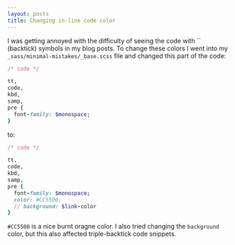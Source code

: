 ```yaml
---
layout: posts
title: Changing in-line code color
---
```


I was getting annoyed with the difficulty of seeing the code with \`\` (backtick) symbols in my blog posts. To change these colors I went into my `_sass/minimal-mistakes/_base.scss` file and changed this part of the code:

```ruby
/* code */

tt,
code,
kbd,
samp,
pre {
  font-family: $monospace;
}
```

to:

```ruby
/* code */

tt,
code,
kbd,
samp,
pre {
  font-family: $monospace;
  color: #CC5500;
  // background: $link-color
}
```

`#CC5500` is a nice burnt oragne color. I also tried changing the `background` color, but this also affected triple-backtick code snippets.